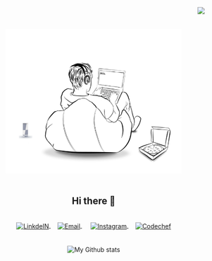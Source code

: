 <p align="right"> <img src="https://komarev.com/ghpvc/?username=manishkumarv" /> </p>
<p align="center">
<br><img src="chilldev.gif" width="400px"><br/><br/>

<h2 align="center">Hi there 👋</h2>

<br>
<div align="center">
<a href="https://www.linkedin.com/in/manish-vuppugandla-95682b1aa/">
  <img align="center" alt="LinkdeIN" width="30px" src="https://cdn.jsdelivr.net/npm/simple-icons@v3/icons/linkedin.svg" />
</a>&nbsp;&nbsp;&nbsp;

<a href="mailto:vuppugandlamanish@gmail.com">
  <img align="center" alt="Email" width="30px" src="https://cdn.jsdelivr.net/npm/simple-icons@3.11.0/icons/gmail.svg" />
</a>&nbsp;&nbsp;&nbsp;&nbsp;

<a href="https://www.instagram.com/manishvuppugandla/">
  <img align="center" alt="Instagram" width="30px" src="https://cdn.jsdelivr.net/npm/simple-icons@v3/icons/instagram.svg" />
</a>&nbsp;&nbsp;&nbsp;

<a href="https://www.codechef.com/users/manish2086">
  <img align="center" alt="Codechef" width="30px" src="https://cdn.jsdelivr.net/npm/simple-icons@v3/icons/codechef.svg" />
</a>

</div >
<br>  
<br>  
<div align="center">
<img alt="My Github stats" align="center" border-radius="40px" width="800px" height="200px" src="https://github-readme-stats.vercel.app/api?username=manishkumarv&count_private=true&show_icons=true&hide_border=true&theme=monokai" href="https://github.com/preethampathi2305"/>
</div>
<!--
**preethampathi2305/preethampathi2305** is a ✨ _special_ ✨ repository because its `README.md` (this file) appears on your GitHub profile.

Here are some ideas to get you started:

- 🔭 I’m currently working on ...
- 🌱 I’m currently learning ...
- 👯 I’m looking to collaborate on ...
- 🤔 I’m looking for help with ...
- 💬 Ask me about ...
- 📫 How to reach me: ...
- 😄 Pronouns: ...
- ⚡ Fun fact: ...
-->
